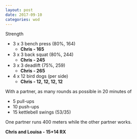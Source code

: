 ```yaml
---
layout: post
date: 2017-09-10
categories: wod
---
```


Strength
- 3 x 3 bench press (80%, 164)
  - **Chris - <span>165</span>**
- 3 x 3 back squat (80%, 244)
  - **Chris - <span>245</span>**
- 3 x 3 deadlift (75%, 259)
  - **Chris - <span>265</span>**
- 4 x 12 bird dogs (per side)
  - **Chris - <span>12, 12, 12, 12</span>**

With a partner, as many rounds as possible in 20 minutes of
- 5 pull-ups
- 10 push-ups
- 15 kettlebell swings (53/35)

One partner runs 400 meters while the other partner works.

**Chris and Louisa - <span>15+14 RX</span>**
